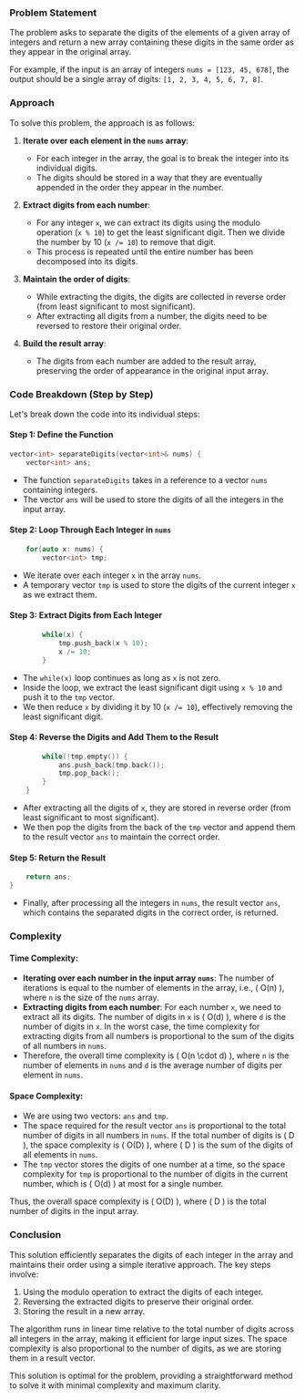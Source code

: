 ### Problem Statement

The problem asks to separate the digits of the elements of a given array of integers and return a new array containing these digits in the same order as they appear in the original array.

For example, if the input is an array of integers `nums = [123, 45, 678]`, the output should be a single array of digits: `[1, 2, 3, 4, 5, 6, 7, 8]`.

### Approach

To solve this problem, the approach is as follows:

1. **Iterate over each element in the `nums` array**:
   - For each integer in the array, the goal is to break the integer into its individual digits.
   - The digits should be stored in a way that they are eventually appended in the order they appear in the number.

2. **Extract digits from each number**:
   - For any integer `x`, we can extract its digits using the modulo operation (`x % 10`) to get the least significant digit. Then we divide the number by 10 (`x /= 10`) to remove that digit.
   - This process is repeated until the entire number has been decomposed into its digits.

3. **Maintain the order of digits**:
   - While extracting the digits, the digits are collected in reverse order (from least significant to most significant).
   - After extracting all digits from a number, the digits need to be reversed to restore their original order.

4. **Build the result array**:
   - The digits from each number are added to the result array, preserving the order of appearance in the original input array.

### Code Breakdown (Step by Step)

Let's break down the code into its individual steps:

#### Step 1: Define the Function

```cpp
vector<int> separateDigits(vector<int>& nums) {
    vector<int> ans;
```
- The function `separateDigits` takes in a reference to a vector `nums` containing integers.
- The vector `ans` will be used to store the digits of all the integers in the input array.

#### Step 2: Loop Through Each Integer in `nums`

```cpp
    for(auto x: nums) {
        vector<int> tmp;
```
- We iterate over each integer `x` in the array `nums`.
- A temporary vector `tmp` is used to store the digits of the current integer `x` as we extract them.

#### Step 3: Extract Digits from Each Integer

```cpp
        while(x) {
            tmp.push_back(x % 10);
            x /= 10;
        }
```
- The `while(x)` loop continues as long as `x` is not zero.
- Inside the loop, we extract the least significant digit using `x % 10` and push it to the `tmp` vector.
- We then reduce `x` by dividing it by 10 (`x /= 10`), effectively removing the least significant digit.

#### Step 4: Reverse the Digits and Add Them to the Result

```cpp
        while(!tmp.empty()) {
            ans.push_back(tmp.back());
            tmp.pop_back();
        }
    }
```
- After extracting all the digits of `x`, they are stored in reverse order (from least significant to most significant).
- We then pop the digits from the back of the `tmp` vector and append them to the result vector `ans` to maintain the correct order.

#### Step 5: Return the Result

```cpp
    return ans;
}
```
- Finally, after processing all the integers in `nums`, the result vector `ans`, which contains the separated digits in the correct order, is returned.

### Complexity

#### Time Complexity:
- **Iterating over each number in the input array `nums`**: The number of iterations is equal to the number of elements in the array, i.e., \( O(n) \), where `n` is the size of the `nums` array.
- **Extracting digits from each number**: For each number `x`, we need to extract all its digits. The number of digits in `x` is \( O(d) \), where `d` is the number of digits in `x`. In the worst case, the time complexity for extracting digits from all numbers is proportional to the sum of the digits of all numbers in `nums`.
- Therefore, the overall time complexity is \( O(n \cdot d) \), where `n` is the number of elements in `nums` and `d` is the average number of digits per element in `nums`.

#### Space Complexity:
- We are using two vectors: `ans` and `tmp`.
- The space required for the result vector `ans` is proportional to the total number of digits in all numbers in `nums`. If the total number of digits is \( D \), the space complexity is \( O(D) \), where \( D \) is the sum of the digits of all elements in `nums`.
- The `tmp` vector stores the digits of one number at a time, so the space complexity for `tmp` is proportional to the number of digits in the current number, which is \( O(d) \) at most for a single number.

Thus, the overall space complexity is \( O(D) \), where \( D \) is the total number of digits in the input array.

### Conclusion

This solution efficiently separates the digits of each integer in the array and maintains their order using a simple iterative approach. The key steps involve:
1. Using the modulo operation to extract the digits of each integer.
2. Reversing the extracted digits to preserve their original order.
3. Storing the result in a new array.

The algorithm runs in linear time relative to the total number of digits across all integers in the array, making it efficient for large input sizes. The space complexity is also proportional to the number of digits, as we are storing them in a result vector.

This solution is optimal for the problem, providing a straightforward method to solve it with minimal complexity and maximum clarity.